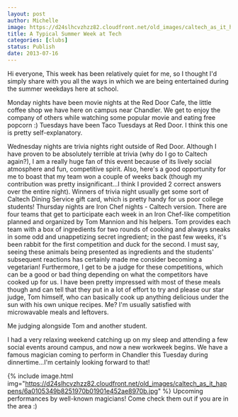```yaml
---
layout: post
author: Michelle
image: https://d24slhcvzhzz82.cloudfront.net/old_images/caltech_as_it_happens/6a0105349b8251970b0191043b3e95970c.jpg
title: A Typical Summer Week at Tech 
categories: [clubs]
status: Publish
date: 2013-07-16
---
```


Hi everyone,
This week has been relatively quiet for me, so I thought I'd simply share with you all the ways in which we are being entertained during the summer weekdays here at school.

Monday nights have been movie nights at the Red Door Cafe, the little coffee shop we have here on campus near Chandler. We get to enjoy the company of others while watching some popular movie and eating free popcorn :)
Tuesdays have been Taco Tuesdays at Red Door. I think this one is pretty self-explanatory.

Wednesday nights are trivia nights right outside of Red Door. Although I have proven to be absolutely terrible at trivia (why do I go to Caltech again?), I am a really huge fan of this event because of its lively social atmosphere and fun, competitive spirit. Also, here's a good opportunity for me to boast that my team won a couple of weeks back (though my contribution was pretty insignificant...I think I provided 2 correct answers over the entire night). Winners of trivia night usually get some sort of Caltech Dining Service gift card, which is pretty handy for us poor college students!
Thursday nights are Iron Chef nights - Caltech version. There are four teams that get to participate each week in an Iron Chef-like competition planned and organized by Tom Mannion and his helpers. Tom provides each team with a box of ingredients for two rounds of cooking and always sneaks in some odd and unappetizing secret ingredient; in the past few weeks, it's been rabbit for the first competition and duck for the second. I must say, seeing these animals being presented as ingredients and the students' subsequent reactions has certainly made me consider becoming a vegetarian! Furthermore, I get to be a judge for these competitions, which can be a good or bad thing depending on what the competitors have cooked up for us. I have been pretty impressed with most of these meals though and can tell that they put in a lot of effort to try and please our star judge, Tom himself, who can basically cook up anything delicious under the sun with his own unique recipes. Me? I'm usually satisfied with microwavable meals and leftovers.

Me judging alongside Tom and another student.

I had a very relaxing weekend catching up on my sleep and attending a few social events around campus, and now a new workweek begins. We have a famous magician coming to perform in Chandler this Tuesday during dinnertime...I'm certainly looking forward to that!


{% include image.html img="https://d24slhcvzhzz82.cloudfront.net/old_images/caltech_as_it_happens/6a0105349b8251970b01901e452ae8970b.jpg" %}
Upcoming performances by well-known magicians! Come check them out if you are in the area :)
